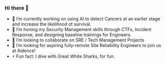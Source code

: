 ### Hi there 👋
- 🔭 I’m currently working on using AI to detect Cancers at an earlier stage and increase the likelihood of survival.
- 🌱 I’m honing my Security Management skills through CTFs, Incident Response, and designing baseline trainings for Engineers.
- 👯 I’m looking to collaborate on SRE / Tech Management Projects
- 🤔 I’m looking for aspiring fully-remote Site Reliability Engineers to join us at Aidence!
- ⚡ Fun fact: I dive with Great White Sharks, for fun.
